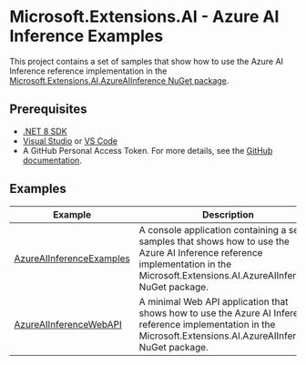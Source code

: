 # Microsoft.Extensions.AI - Azure AI Inference Examples

This project contains a set of samples that show how to use the Azure AI Inference reference implementation in the [Microsoft.Extensions.AI.AzureAIInference NuGet package](https://aka.ms/meai-azaiinference-nuget).

## Prerequisites

- [.NET 8 SDK](https://dotnet.microsoft.com/download/dotnet/8.0)
- [Visual Studio](https://visualstudio.microsoft.com/downloads/) or [VS Code](https://visualstudio.microsoft.com/downloads/)
- A GitHub Personal Access Token. For more details, see the [GitHub documentation](https://docs.github.com/en/authentication/keeping-your-account-and-data-secure/managing-your-personal-access-tokens).

## Examples

| Example | Description |
| --- | --- |
| [AzureAIInferenceExamples](./AzureAIInferenceExamples/README.md) | A console application containing a set of samples that shows how to use the Azure AI Inference reference implementation in the Microsoft.Extensions.AI.AzureAIInference NuGet package. |
| [AzureAIInferenceWebAPI](./AzureAIWebAPI/README.md) | A minimal Web API application that shows how to use the Azure AI Inference reference implementation in the Microsoft.Extensions.AI.AzureAIInference NuGet package. |